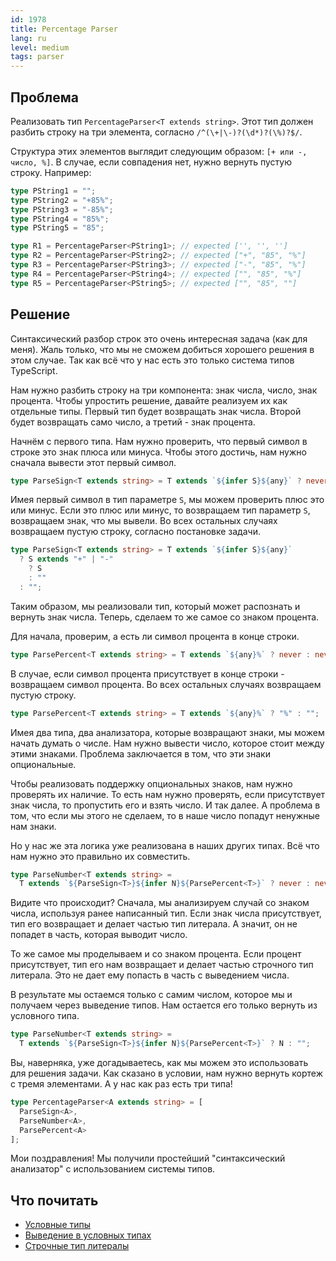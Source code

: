 ```yaml
---
id: 1978
title: Percentage Parser
lang: ru
level: medium
tags: parser
---
```


## Проблема

Реализовать тип `PercentageParser<T extends string>`. Этот тип должен разбить
строку на три элемента, согласно `/^(\+|\-)?(\d*)?(\%)?$/`.

Структура этих элементов выглядит следующим образом: `[+ или -, число, %]`. В
случае, если совпадения нет, нужно вернуть пустую строку. Например:

```typescript
type PString1 = "";
type PString2 = "+85%";
type PString3 = "-85%";
type PString4 = "85%";
type PString5 = "85";

type R1 = PercentageParser<PString1>; // expected ['', '', '']
type R2 = PercentageParser<PString2>; // expected ["+", "85", "%"]
type R3 = PercentageParser<PString3>; // expected ["-", "85", "%"]
type R4 = PercentageParser<PString4>; // expected ["", "85", "%"]
type R5 = PercentageParser<PString5>; // expected ["", "85", ""]
```

## Решение

Синтаксический разбор строк это очень интересная задача (как для меня). Жаль
только, что мы не сможем добиться хорошего решения в этом случае. Так как всё
что у нас есть это только система типов TypeScript.

Нам нужно разбить строку на три компонента: знак числа, число, знак процента.
Чтобы упростить решение, давайте реализуем их как отдельные типы. Первый тип
будет возвращать знак числа. Второй будет возвращать само число, а третий - знак
процента.

Начнём с первого типа. Нам нужно проверить, что первый символ в строке это знак
плюса или минуса. Чтобы этого достичь, нам нужно сначала вывести этот первый
символ.

```typescript
type ParseSign<T extends string> = T extends `${infer S}${any}` ? never : never;
```

Имея первый символ в тип параметре `S`, мы можем проверить плюс это или минус.
Если это плюс или минус, то возвращаем тип параметр `S`, возвращаем знак, что мы
вывели. Во всех остальных случаях возвращаем пустую строку, согласно постановке
задачи.

```typescript
type ParseSign<T extends string> = T extends `${infer S}${any}`
  ? S extends "+" | "-"
    ? S
    : ""
  : "";
```

Таким образом, мы реализовали тип, который может распознать и вернуть знак
числа. Теперь, сделаем то же самое со знаком процента.

Для начала, проверим, а есть ли символ процента в конце строки.

```typescript
type ParsePercent<T extends string> = T extends `${any}%` ? never : never;
```

В случае, если символ процента присутствует в конце строки - возвращаем символ
процента. Во всех остальных случаях возвращаем пустую строку.

```typescript
type ParsePercent<T extends string> = T extends `${any}%` ? "%" : "";
```

Имея два типа, два анализатора, которые возвращают знаки, мы можем начать думать
о числе. Нам нужно вывести число, которое стоит между этими знаками. Проблема
заключается в том, что эти знаки опциональные.

Чтобы реализовать поддержку опциональных знаков, нам нужно проверять их наличие.
То есть нам нужно проверять, если присутствует знак числа, то пропустить его и
взять число. И так далее. А проблема в том, что если мы этого не сделаем, то в
наше число попадут ненужные нам знаки.

Но у нас же эта логика уже реализована в наших других типах. Всё что нам нужно
это правильно их совместить.

```typescript
type ParseNumber<T extends string> =
  T extends `${ParseSign<T>}${infer N}${ParsePercent<T>}` ? never : never;
```

Видите что происходит? Сначала, мы анализируем случай со знаком числа, используя
ранее написанный тип. Если знак числа присутствует, тип его возвращает и делает
частью тип литерала. А значит, он не попадет в часть, которая выводит число.

То же самое мы проделываем и со знаком процента. Если процент присутствует, тип
его нам возвращает и делает частью строчного тип литерала. Это не дает ему
попасть в часть с выведением числа.

В результате мы остаемся только с самим числом, которое мы и получаем через
выведение типов. Нам остается его только вернуть из условного типа.

```typescript
type ParseNumber<T extends string> =
  T extends `${ParseSign<T>}${infer N}${ParsePercent<T>}` ? N : "";
```

Вы, наверняка, уже догадываетесь, как мы можем это использовать для решения
задачи. Как сказано в условии, нам нужно вернуть кортеж с тремя элементами. А у
нас как раз есть три типа!

```typescript
type PercentageParser<A extends string> = [
  ParseSign<A>,
  ParseNumber<A>,
  ParsePercent<A>
];
```

Мои поздравления! Мы получили простейший "синтаксический анализатор" с
использованием системы типов.

## Что почитать

- [Условные типы](https://www.typescriptlang.org/docs/handbook/2/conditional-types.html)
- [Выведение в условных типах](https://www.typescriptlang.org/docs/handbook/2/conditional-types.html#inferring-within-conditional-types)
- [Строчные тип литералы](https://www.typescriptlang.org/docs/handbook/release-notes/typescript-4-1.html#template-literal-types)
